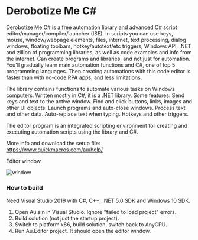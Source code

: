 # Derobotize Me C#

Derobotize Me C# is a free automation library and advanced C# script editor/manager/compiler/launcher (ISE). In scripts you can use keys, mouse, window/webpage elements, files, internet, text processing, dialog windows, floating toolbars, hotkey/autotext/etc triggers, Windows API, .NET and zillion of programming libraries, as well as code examples and info from the internet. Can create programs and libraries, and not just for automation. You'll gradually learn main automation functions and C#, one of top 5 programming languages. Then creating automations with this code editor is faster than with no-code RPA apps, and less limitations.

The library contains functions to automate various tasks on Windows computers. Written mostly in C#, it is a .NET library. Some features: Send keys and text to the active window. Find and click buttons, links, images and other UI objects. Launch programs and auto-close windows. Process text and other data. Auto-replace text when typing. Hotkeys and other triggers.

The editor program is an integrated scripting environment for creating and executing automation scripts using the library and C#.

More info and download the setup file: https://www.quickmacros.com/au/help/

Editor window

![window](https://www.quickmacros.com/au/help/images/window.png "Editor window")

### How to build
Need Visual Studio 2019 with C#, C++, .NET 5.0 SDK and Windows 10 SDK.

1. Open Au.sln in Visual Studio. Ignore "failed to load project" errors.
2. Build solution (not just the startup project).
3. Switch to platform x86, build solution, switch back to AnyCPU.
4. Run Au.Editor project. It should open the editor window.
